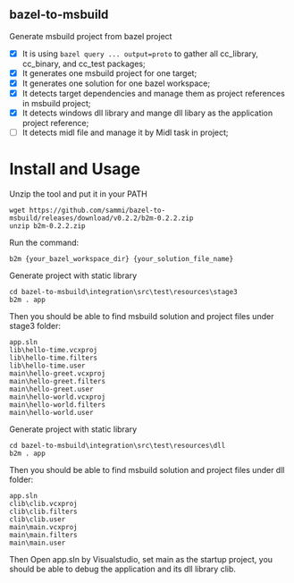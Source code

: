 bazel-to-msbuild
----------------

Generate msbuild project from bazel project

- [x] It is using ```bazel query ... output=proto``` to gather all cc_library, cc_binary, and cc_test packages;
- [x] It generates one msbuild project for one target;
- [x] It generates one solution for one bazel workspace;
- [x] It detects target dependencies and manage them as project references in msbuild project;
- [x] It detects windows dll library and mange dll libary as the application project reference;
- [ ] It detects midl file and manage it by Midl task in project;

# Install and Usage

Unzip the tool and put it in your PATH
```
wget https://github.com/sammi/bazel-to-msbuild/releases/download/v0.2.2/b2m-0.2.2.zip
unzip b2m-0.2.2.zip
```

Run the command:

```
b2m {your_bazel_workspace_dir} {your_solution_file_name}
```

Generate project with static library
```
cd bazel-to-msbuild\integration\src\test\resources\stage3
b2m . app
```
Then you should be able to find msbuild solution and project files under stage3 folder:
```
app.sln
lib\hello-time.vcxproj
lib\hello-time.filters
lib\hello-time.user
main\hello-greet.vcxproj
main\hello-greet.filters
main\hello-greet.user
main\hello-world.vcxproj
main\hello-world.filters
main\hello-world.user
```
Generate project with static library
```
cd bazel-to-msbuild\integration\src\test\resources\dll
b2m . app
```
Then you should be able to find msbuild solution and project files under dll folder:
```
app.sln
clib\clib.vcxproj
clib\clib.filters
clib\clib.user
main\main.vcxproj
main\main.filters
main\main.user
```

Then Open app.sln by Visualstudio, set main as the startup project, you should be able to debug the application and its dll library clib.

  
